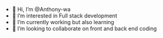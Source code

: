 - 👋 Hi, I’m @Anthony-wa
- 👀 I’m interested in Full stack development
- 🌱 I’m currently working but also learning
- 💞️ I’m looking to collaborate on front and back end coding

<!---
Anthony-wa/Anthony-wa is a Control and Instrumentation Engineering special ✨ repository because its `README.md` (this file) appears on your GitHub profile.
You can click the Preview link to take a look at your changes.
--->
